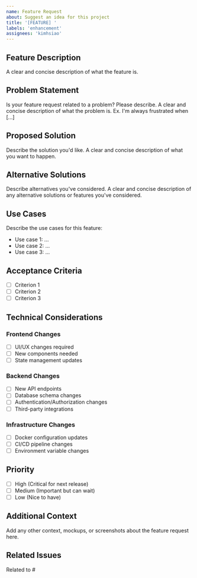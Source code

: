 ```yaml
---
name: Feature Request
about: Suggest an idea for this project
title: '[FEATURE] '
labels: 'enhancement'
assignees: 'kimhsiao'
---
```


## Feature Description

A clear and concise description of what the feature is.

## Problem Statement

Is your feature request related to a problem? Please describe.
A clear and concise description of what the problem is. Ex. I'm always frustrated when [...]

## Proposed Solution

Describe the solution you'd like.
A clear and concise description of what you want to happen.

## Alternative Solutions

Describe alternatives you've considered.
A clear and concise description of any alternative solutions or features you've considered.

## Use Cases

Describe the use cases for this feature:
- Use case 1: ...
- Use case 2: ...
- Use case 3: ...

## Acceptance Criteria

- [ ] Criterion 1
- [ ] Criterion 2
- [ ] Criterion 3

## Technical Considerations

### Frontend Changes
- [ ] UI/UX changes required
- [ ] New components needed
- [ ] State management updates

### Backend Changes
- [ ] New API endpoints
- [ ] Database schema changes
- [ ] Authentication/Authorization changes
- [ ] Third-party integrations

### Infrastructure Changes
- [ ] Docker configuration updates
- [ ] CI/CD pipeline changes
- [ ] Environment variable changes

## Priority

- [ ] High (Critical for next release)
- [ ] Medium (Important but can wait)
- [ ] Low (Nice to have)

## Additional Context

Add any other context, mockups, or screenshots about the feature request here.

## Related Issues

<!-- Link to related issues using #issue_number -->
Related to #
